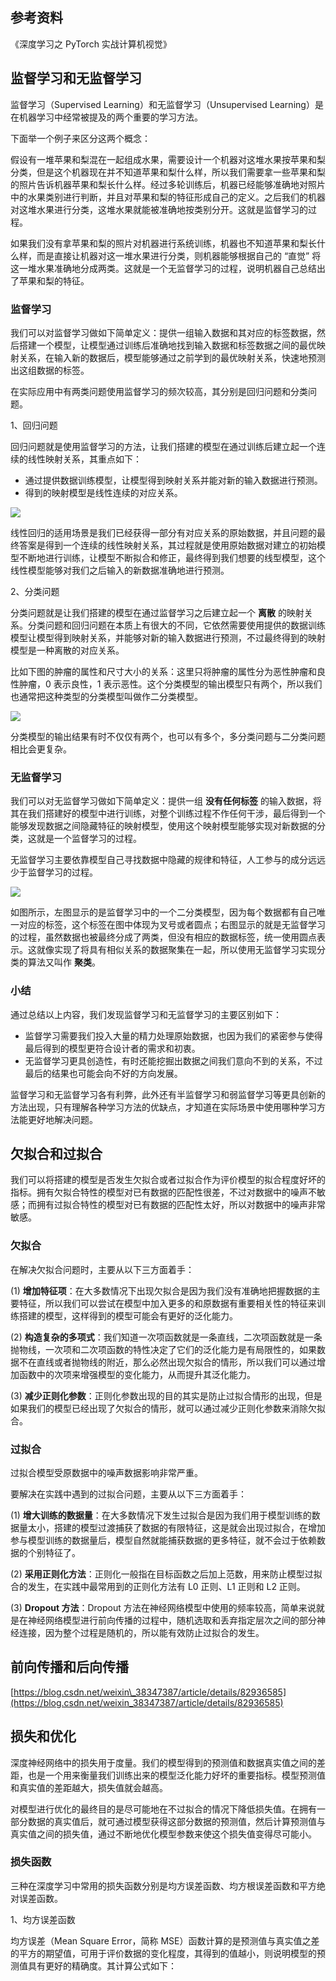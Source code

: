 ## 参考资料
《深度学习之 PyTorch 实战计算机视觉》

## 监督学习和无监督学习
监督学习（Supervised Learning）和无监督学习（Unsupervised Learning）是在机器学习中经常被提及的两个重要的学习方法。

下面举一个例子来区分这两个概念：

假设有一堆苹果和梨混在一起组成水果，需要设计一个机器对这堆水果按苹果和梨分类，但是这个机器现在并不知道苹果和梨什么样，所以我们需要拿一些苹果和梨的照片告诉机器苹果和梨长什么样。经过多轮训练后，机器已经能够准确地对照片中的水果类别进行判断，并且对苹果和梨的特征形成自己的定义。之后我们的机器对这堆水果进行分类，这堆水果就能被准确地按类别分开。这就是监督学习的过程。

如果我们没有拿苹果和梨的照片对机器进行系统训练，机器也不知道苹果和梨长什么样，而是直接让机器对这一堆水果进行分类，则机器能够根据自己的 “直觉” 将这一堆水果准确地分成两类。这就是一个无监督学习的过程，说明机器自己总结出了苹果和梨的特征。

### 监督学习
我们可以对监督学习做如下简单定义：提供一组输入数据和其对应的标签数据，然后搭建一个模型，让模型通过训练后准确地找到输入数据和标签数据之间的最优映射关系，在输入新的数据后，模型能够通过之前学到的最优映射关系，快速地预测出这组数据的标签。

在实际应用中有两类问题使用监督学习的频次较高，其分别是回归问题和分类问题。

1、回归问题

回归问题就是使用监督学习的方法，让我们搭建的模型在通过训练后建立起一个连续的线性映射关系，其重点如下：
- 通过提供数据训练模型，让模型得到映射关系并能对新的输入数据进行预测。
- 得到的映射模型是线性连续的对应关系。


<img src="https://github.com/ChenMingK/ImagesStore/blob/master/python/1.png"></img>

线性回归的适用场景是我们已经获得一部分有对应关系的原始数据，并且问题的最终答案是得到一个连续的线性映射关系，其过程就是使用原始数据对建立的初始模型不断地进行训练，让模型不断拟合和修正，最终得到我们想要的线型模型，这个线性模型能够对我们之后输入的新数据准确地进行预测。



2、分类问题

分类问题就是让我们搭建的模型在通过监督学习之后建立起一个 **离散** 的映射关系。分类问题和回归问题在本质上有很大的不同，它依然需要使用提供的数据训练模型让模型得到映射关系，并能够对新的输入数据进行预测，不过最终得到的映射模型是一种离散的对应关系。

比如下图的肿瘤的属性和尺寸大小的关系：这里只将肿瘤的属性分为恶性肿瘤和良性肿瘤，0 表示良性，1 表示恶性。这个分类模型的输出模型只有两个，所以我们也通常把这种类型的分类模型叫做作二分类模型。

<img src="https://github.com/ChenMingK/ImagesStore/blob/master/python/2.png"></img>

分类模型的输出结果有时不仅仅有两个，也可以有多个，多分类问题与二分类问题相比会更复杂。

### 无监督学习
我们可以对无监督学习做如下简单定义：提供一组 **没有任何标签** 的输入数据，将其在我们搭建好的模型中进行训练，对整个训练过程不作任何干涉，最后得到一个能够发现数据之间隐藏特征的映射模型，使用这个映射模型能够实现对新数据的分类，这就是一个监督学习的过程。

无监督学习主要依靠模型自己寻找数据中隐藏的规律和特征，人工参与的成分远远少于监督学习的过程。

<img src="https://github.com/ChenMingK/ImagesStore/blob/master/python/3.png"></img>

如图所示，左图显示的是监督学习中的一个二分类模型，因为每个数据都有自己唯一对应的标签，这个标签在图中体现为叉号或者圆点；右图显示的就是无监督学习的过程，虽然数据也被最终分成了两类，但没有相应的数据标签，统一使用圆点表示。这就像实现了将具有相似关系的数据聚集在一起，所以使用无监督学习实现分类的算法又叫作 **聚类**。

### 小结
通过总结以上内容，我们发现监督学习和无监督学习的主要区别如下：
- 监督学习需要我们投入大量的精力处理原始数据，也因为我们的紧密参与使得最后得到的模型更符合设计者的需求和初衷。
- 无监督学习更具创造性，有时还能挖掘出数据之间我们意向不到的关系，不过最后的结果也可能会向不好的方向发展。

监督学习和无监督学习各有利弊，此外还有半监督学习和弱监督学习等更具创新的方法出现，只有理解各种学习方法的优缺点，才知道在实际场景中使用哪种学习方法能更好地解决问题。

## 欠拟合和过拟合
我们可以将搭建的模型是否发生欠拟合或者过拟合作为评价模型的拟合程度好坏的指标。拥有欠拟合特性的模型对已有数据的匹配性很差，不过对数据中的噪声不敏感；而拥有过拟合特性的模型对已有数据的匹配性太好，所以对数据中的噪声非常敏感。

### 欠拟合
在解决欠拟合问题时，主要从以下三方面着手：

(1) **增加特征项**：在大多数情况下出现欠拟合是因为我们没有准确地把握数据的主要特征，所以我们可以尝试在模型中加入更多的和原数据有重要相关性的特征来训练搭建的模型，这样得到的模型可能会有更好的泛化能力。

(2) **构造复杂的多项式**：我们知道一次项函数就是一条直线，二次项函数就是一条抛物线，一次项和二次项函数的特性决定了它们的泛化能力是有局限性的，如果数据不在直线或者抛物线的附近，那么必然出现欠拟合的情形，所以我们可以通过增加函数中的次项来增强模型的变化能力，从而提升其泛化能力。

(3) **减少正则化参数**：正则化参数出现的目的其实是防止过拟合情形的出现，但是如果我们的模型已经出现了欠拟合的情形，就可以通过减少正则化参数来消除欠拟合。

### 过拟合
过拟合模型受原数据中的噪声数据影响非常严重。

要解决在实践中遇到的过拟合问题，主要从以下三方面着手：

(1) **增大训练的数据量**：在大多数情况下发生过拟合是因为我们用于模型训练的数据量太小，搭建的模型过渡捕获了数据的有限特征，这是就会出现过拟合，在增加参与模型训练的数据量后，模型自然就能捕获数据的更多特征，就不会过于依赖数据的个别特征了。

(2) **采用正则化方法**：正则化一般指在目标函数之后加上范数，用来防止模型过拟合的发生，在实践中最常用到的正则化方法有 L0 正则、L1 正则和 L2 正则。

(3) **Dropout 方法**：Dropout 方法在神经网络模型中使用的频率较高，简单来说就是在神经网络模型进行前向传播的过程中，随机选取和丢弃指定层次之间的部分神经连接，因为整个过程是随机的，所以能有效防止过拟合的发生。

## 前向传播和后向传播
[https://blog.csdn.net/weixin\_38347387/article/details/82936585](https://blog.csdn.net/weixin_38347387/article/details/82936585)

## 损失和优化
深度神经网络中的损失用于度量。我们的模型得到的预测值和数据真实值之间的差距，也是一个用来衡量我们训练出来的模型泛化能力好坏的重要指标。模型预测值和真实值的差距越大，损失值就会越高。

对模型进行优化的最终目的是尽可能地在不过拟合的情况下降低损失值。在拥有一部分数据的真实值后，就可通过模型获得这部分数据的预测值，然后计算预测值与真实值之间的损失值，通过不断地优化模型参数来使这个损失值变得尽可能小。

### 损失函数
三种在深度学习中常用的损失函数分别是均方误差函数、均方根误差函数和平方绝对误差函数。

1、均方误差函数

均方误差（Mean Square Error，简称 MSE）函数计算的是预测值与真实值之差的平方的期望值，可用于评价数据的变化程度，其得到的值越小，则说明模型的预测值具有更好的精确度。其计算公式如下：

